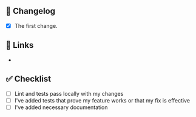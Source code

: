 ## :memo: Changelog

- [x] The first change.

## :link: Links

- 

## :white_check_mark: Checklist

- [ ] Lint and tests pass locally with my changes
- [ ] I've added tests that prove my feature works or that my fix is effective
- [ ] I've added necessary documentation
